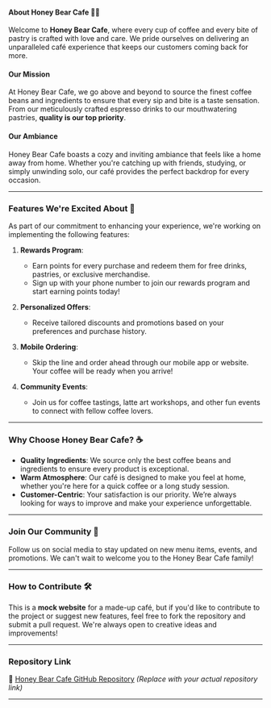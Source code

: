 #### About Honey Bear Cafe 🍯🐻

Welcome to **Honey Bear Cafe**, where every cup of coffee and every bite of pastry is crafted with love and care. We pride ourselves on delivering an unparalleled café experience that keeps our customers coming back for more.

#### Our Mission
At Honey Bear Cafe, we go above and beyond to source the finest coffee beans and ingredients to ensure that every sip and bite is a taste sensation. From our meticulously crafted espresso drinks to our mouthwatering pastries, **quality is our top priority**.

#### Our Ambiance
Honey Bear Cafe boasts a cozy and inviting ambiance that feels like a home away from home. Whether you're catching up with friends, studying, or simply unwinding solo, our café provides the perfect backdrop for every occasion.

---

### Features We're Excited About 🚀

As part of our commitment to enhancing your experience, we're working on implementing the following features:

1. **Rewards Program**:
   - Earn points for every purchase and redeem them for free drinks, pastries, or exclusive merchandise.
   - Sign up with your phone number to join our rewards program and start earning points today!

2. **Personalized Offers**:
   - Receive tailored discounts and promotions based on your preferences and purchase history.

3. **Mobile Ordering**:
   - Skip the line and order ahead through our mobile app or website. Your coffee will be ready when you arrive!

4. **Community Events**:
   - Join us for coffee tastings, latte art workshops, and other fun events to connect with fellow coffee lovers.

---

### Why Choose Honey Bear Cafe? ☕

- **Quality Ingredients**: We source only the best coffee beans and ingredients to ensure every product is exceptional.
- **Warm Atmosphere**: Our café is designed to make you feel at home, whether you're here for a quick coffee or a long study session.
- **Customer-Centric**: Your satisfaction is our priority. We’re always looking for ways to improve and make your experience unforgettable.

---

### Join Our Community 🌟

Follow us on social media to stay updated on new menu items, events, and promotions. We can't wait to welcome you to the Honey Bear Cafe family!

---

### How to Contribute 🛠️

This is a **mock website** for a made-up café, but if you'd like to contribute to the project or suggest new features, feel free to fork the repository and submit a pull request. We're always open to creative ideas and improvements!

---

### Repository Link
🔗 [Honey Bear Cafe GitHub Repository](#) *(Replace with your actual repository link)*

---


